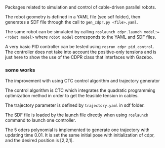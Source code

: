 Packages related to simulation and control of cable-driven parallel robots.

The robot geometry is defined in a YAML file (see sdf folder), then generates a SDF file through the call to `gen_cdpr.py <file>.yaml`.

The same robot can be simulated by calling `roslaunch cdpr.launch model:=<robot model>` where `robot model` corresponds to the YAML and SDF files.

A very basic PID controller can be tested using `rosrun cdpr pid_control`. The controller does not take into account the positive-only tensions and is just here to show the use of the CDPR class that interfaces with Gazebo.

### some works
The improvement with using CTC control algorithm and trajectory generator

The control algorithm is CTC which integrates the quadratic programming optimization method in order to get the feasible tension in cables.

The trajectory parameter is defined by `trajectory.yaml` in sdf folder.

The SDF file is loaded by the launch file directly when using `roslaunch` command to launch one controller.

The 5 oders polynomial is implemented to generate one trajectory with updating time 0.01. It is set the same initial pose with initialization of cdpr, and the desired position is [2,2,1].


